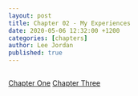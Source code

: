```yaml
---
layout: post
title: Chapter 02 - My Experiences
date: 2020-05-06 12:32:00 +1200
categories: [chapters]
author: Lee Jordan
published: true
---
```


<h2></h2>


<div class="pagination">
    <a class="pagination-item older" href="https://single.geraldleejordan.com/chapter-01/">Chapter One</a>
      <a class="pagination-item newer" href="https://single.geraldleejordan.com/chapter-03/">Chapter Three</a>
</div>
